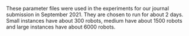 These parameter files were used in the experiments for our journal submission in September 2021. They are chosen to run for about 2 days. Small instances have about 300 robots, medium have about 1500 robots and large instances have about 6000 robots.
